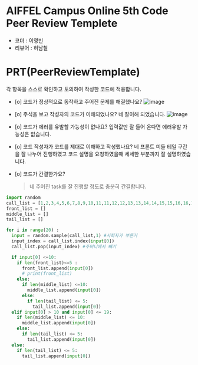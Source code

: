 # AIFFEL Campus Online 5th Code Peer Review Templete
- 코더 : 이영빈
- 리뷰어 : 허남철


# PRT(PeerReviewTemplate) 
각 항목을 스스로 확인하고 토의하여 작성한 코드에 적용합니다.

- [o] 코드가 정상적으로 동작하고 주어진 문제를 해결했나요?
  ![image](https://github.com/NamcheolHer/AIFFEL_Online_Quest/assets/136042769/92c7288f-c25e-46c3-80bc-41c644b8e65a)

- [o] 주석을 보고 작성자의 코드가 이해되었나요?
  네 잘이해 되었습니다.
  ![image](https://github.com/NamcheolHer/AIFFEL_Online_Quest/assets/136042769/68ff9916-e775-4aec-abde-575d162134bb)

- [o] 코드가 에러를 유발할 가능성이 없나요?
  입력값만 잘 들어 온다면 에러유발 가능성은 없습니다.
- [o] 코드 작성자가 코드를 제대로 이해하고 작성했나요?
  네 프론트 미들 테일 구간을 잘 나누어 진행하였고 코드 설명을 요청하였을때 세세한 부분까지 잘 설명하였습니다.
- [o] 코드가 간결한가요?
  > 네 주어진 task를 잘 진행할 정도로 충분히 간결합니다.
```python
import random
call_list = [1,2,3,4,5,6,7,8,9,10,11,11,12,12,13,13,14,14,15,15,16,16,17,17,18,18,19,19,20,21,22,23,24,25,26,27,28,29,30] #주머니
front_list = []
middle_list = []
tail_list = []

for i in range(20) :
  input = random.sample(call_list,1) #사회자가 부른거
  input_index = call_list.index(input[0])
  call_list.pop(input_index) #주머니에서 빼기

  if input[0] <=10:
    if len(front_list)<=5 :
      front_list.append(input[0])
      # print(front_list)
    else:
      if len(middle_list) <=10:
        middle_list.append(input[0])
      else:
        if len(tail_list) <= 5:
          tail_list.append(input[0])
  elif input[0] > 10 and input[0] <= 19:
    if len(middle_list) <= 10:
      middle_list.append(input[0])
    else:
      if len(tail_list) <= 5:
        tail_list.append(input[0])
  else:
    if len(tail_list) <= 5:
      tail_list.append(input[0]) 
```
